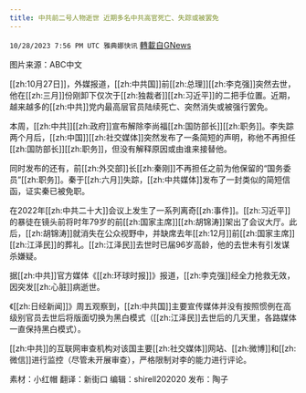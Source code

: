 ```yaml
---
title: 中共前二号人物逝世 近期多名中共高官死亡、失踪或被罢免
---
```

`10/28/2023 7:56 PM UTC 雅典娜快讯` [轉載自GNews](https://gnews.org/articles/1893127)

图片来源：ABC中文

[[zh:10月27日]]，外媒报道，[[zh:中共国]]前[[zh:总理]][[zh:李克强]]突然去世，他在[[zh:三月]]份刚卸下仅次于[[zh:独裁者]][[zh:习近平]]的二把手位置。近期，越来越多的[[zh:中共]]党内最高层官员陆续死亡、突然消失或被强行罢免。

本周，[[zh:中共]][[zh:政府]]宣布解除李尚福[[zh:国防部长]][[zh:职务]]。李失踪两个月后，[[zh:中国]][[zh:社交媒体]]突然发布了一条简短的声明，称他不再担任[[zh:国防部长]][[zh:职务]]，但没有解释原因或由谁来接替他。

同时发布的还有，前[[zh:外交部]]长[[zh:秦刚]]不再担任之前为他保留的“国务委员”[[zh:职务]]。秦于[[zh:六月]]失踪，[[zh:中共媒体]]发布了一封类似的简短信函，证实秦已被免职。

在2022年[[zh:中共二十大]]会议上发生了一系列离奇[[zh:事件]]。[[zh:习近平]]的暴徒在镜头前将时年79岁的前[[zh:国家主席]][[zh:胡锦涛]]架出了会议大厅。此后，[[zh:胡锦涛]]就消失在公众视野中，并缺席去年[[zh:12月]]前[[zh:国家主席]][[zh:江泽民]]的葬礼。[[zh:江泽民]]去世时已届96岁高龄，他的去世未有引发谋杀嫌疑。

据[[zh:中共]]官方媒体《[[zh:环球时报]]》报道，[[zh:李克强]]经全力抢救无效，因突发[[zh:心脏]]病逝世。

《[[zh:日经新闻]]》周五观察到，[[zh:中共国]]主要宣传媒体并没有按照惯例在高级别官员去世后将版面切换为黑白模式（[[zh:江泽民]]去世后的几天里，各路媒体一直保持黑白模式）。

[[zh:中共]]的互联网审查机构对该国主要[[zh:社交媒体]]网站、[[zh:微博]]和[[zh:微信]]进行监控（尽管未开展审查），严格限制对李的能力进行评论。

素材：小红帽  翻译：新街口  编辑：shirell202020  发布：陶子


